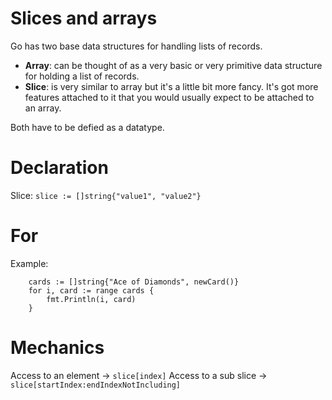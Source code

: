 # Slices and arrays
Go has two base data structures for handling lists of records.  
- **Array**: can be thought of as a very basic or very primitive data structure for holding a list of records.
- **Slice**: is very similar to array but it's a little bit more fancy. It's got more features attached to it that you
would usually expect to be attached to an array.  

Both have to be defied as a datatype.  

# Declaration
Slice: `slice := []string{"value1", "value2"}`  

# For
Example: 
```
	cards := []string{"Ace of Diamonds", newCard()}
	for i, card := range cards {
		fmt.Println(i, card)
	}
```

# Mechanics
Access to an element -> `slice[index]`
Access to a sub slice -> `slice[startIndex:endIndexNotIncluding]`
